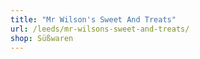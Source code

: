 ```yaml
---
title: "Mr Wilson's Sweet And Treats"
url: /leeds/mr-wilsons-sweet-and-treats/
shop: Süßwaren
---
```

